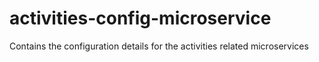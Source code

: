 # activities-config-microservice

Contains the configuration details for the activities related microservices
